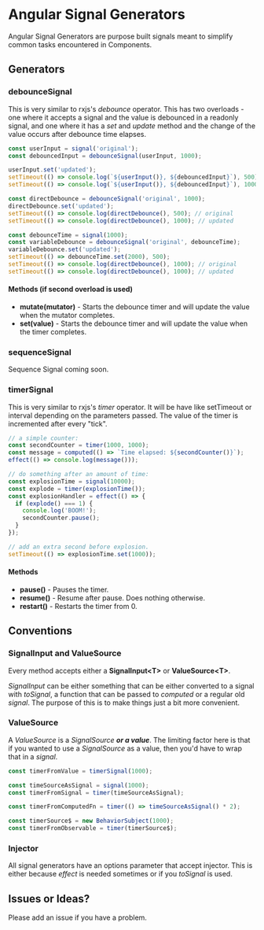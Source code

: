 # Angular Signal Generators

Angular Signal Generators are purpose built signals meant to simplify common tasks encountered in Components.

## Generators

### debounceSignal

This is very similar to rxjs's *debounce* operator.  This has two overloads - one where it accepts a signal and the value is debounced in a readonly signal, and one where it has a *set* and *update* method and the change of the value occurs after debounce time elapses.

```ts
const userInput = signal('original');
const debouncedInput = debounceSignal(userInput, 1000);

userInput.set('updated');
setTimeout(() => console.log(`${userInput()}, ${debouncedInput}`), 500); // updated, original
setTimeout(() => console.log(`${userInput()}, ${debouncedInput}`), 1000); // updated, updated

const directDebounce = debounceSignal('original', 1000);
directDebounce.set('updated');
setTimeout(() => console.log(directDebounce(), 500); // original
setTimeout(() => console.log(directDebounce(), 1000); // updated

const debounceTime = signal(1000);
const variableDebounce = debounceSignal('original', debounceTime);
variableDebounce.set('updated');
setTimeout(() => debounceTime.set(2000), 500);
setTimeout(() => console.log(directDebounce(), 1000); // original
setTimeout(() => console.log(directDebounce(), 1000); // updated
```

#### Methods (if second overload is used)
* **mutate(mutator)** - Starts the debounce timer and will update the value when the mutator completes.
* **set(value)** - Starts the debounce timer and will update the value when the timer completes.

### sequenceSignal

Sequence Signal coming soon.

### timerSignal

This is very similar to rxjs's *timer* operator.  It will be have like setTimeout or interval depending on the parameters passed.  The value of the timer is incremented after every "tick".

```ts
// a simple counter:
const secondCounter = timer(1000, 1000);
const message = computed(() => `Time elapsed: ${secondCounter()}`);
effect(() => console.log(message()));

// do something after an amount of time:
const explosionTime = signal(10000);
const explode = timer(explosionTime());
const explosionHandler = effect(() => {
  if (explode() === 1) {
    console.log('BOOM!');
    secondCounter.pause();
  }
});

// add an extra second before explosion.
setTimeout(() => explosionTime.set(1000));
```

#### Methods
* **pause()** - Pauses the timer.
* **resume()** - Resume after pause.  Does nothing otherwise.
* **restart()** - Restarts the timer from 0.

## Conventions

### SignalInput and ValueSource
Every method accepts either a **SignalInput&lt;T&gt;** or **ValueSource&lt;T&gt;**.

*SignalInput* can be either something that can be either converted to a signal with *toSignal*, a function that can be passed to *computed* or a regular old *signal*.  The purpose of this is to make things just a bit more convenient.

### ValueSource
A *ValueSource* is a *SignalSource* ***or a value***.  The limiting factor here is that if you wanted to use a *SignalSource* as a value, then you'd have to wrap that in a *signal*.

```ts
const timerFromValue = timerSignal(1000);

const timeSourceAsSignal = signal(1000);
const timerFromSignal = timer(timeSourceAsSignal);

const timerFromComputedFn = timer(() => timeSourceAsSignal() * 2);

const timerSource$ = new BehaviorSubject(1000);
const timerFromObservable = timer(timerSource$);
```

### Injector
All signal generators have an options parameter that accept injector.  This is either because *effect* is needed sometimes or if you *toSignal* is used.


## Issues or Ideas?
Please add an issue if you have a problem.
